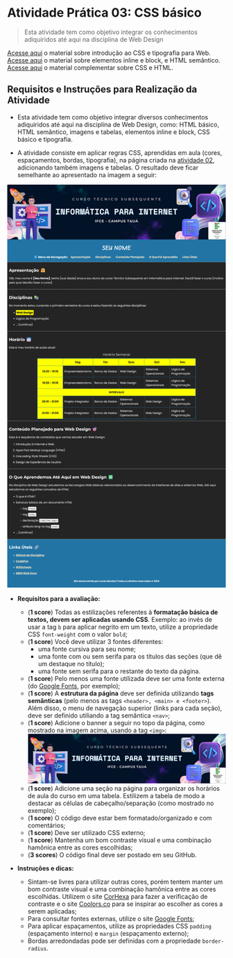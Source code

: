 # Atividade Prática 03: CSS básico

> Esta atividade tem como objetivo integrar os conhecimentos adiquiridos até aqui na disciplina de Web Design

[Acesse aqui](./../../../materiais/slides/WEB-03-CSS_INTRO.pdf) o material sobre introdução ao CSS e tipografia para Web.
[Acesse aqui](./../../../materiais/slides/WEB-04-avancando-html) o material sobre elementos inline e block, e HTML semântico.
[Acesse aqui](https://classroom.google.com/c/NjU1Mjk5ODUyMjY3/m/NjY2MTAyMTE5MzM1/details) o material complementar sobre CSS e HTML.

## Requisitos e Instruções para Realização da Atividade

- Esta atividade tem como objetivo integrar diversos conhecimentos adiquiridos até aqui na disciplina de Web Design, como: HTML básico, HTML semântico, imagens e tabelas, elementos inline e block, CSS básico e tipografia.

- A atividade consiste em aplicar regras CSS, aprendidas em aula (cores, espaçamentos, bordas, tipografia), na página criada na [atividade 02](./../atv03/), adicionando também imagens e tabelas. O resultado deve ficar semelhante ao apresentado na imagem a seguir:

<div align="center">
    <img src="./img-instrucoes/resultado.png">
</div>

- **Requisitos para a avaliação:**

    - (**1 score**) Todas as estilizações referentes à **formatação básica de textos, devem ser aplicadas usando CSS**. Exemplo: ao invés de usar a tag `b` para aplicar negrito em um texto, utilize a propriedade CSS `font-weight` com o valor `bold`;
    - (**1 score**) Você deve utilizar 3 fontes diferentes:
        - uma fonte cursiva para seu nome;
        - uma fonte com ou sem serifa para os títulos das seções (que dê um destaque no título);
        - uma fonte sem serifa para o restante do texto da página.
    - (**1 score**) Pelo menos uma fonte utilizada deve ser uma fonte externa (do [Google Fonts](https://fonts.google.com/), por exemplo);
    - (**1 score**) A **estrutura da página** deve ser definida utilizando **tags semânticas** (pelo menos as tags `<header>, <main> e <footer>`). Além disso, o menu de navegação superior (links para cada seção), deve ser definido utiliando a tag semântica `<nav>`;
    - (**1 score**) Adicione o banner a seguir no topo da página, como mostrado na imagem acima, usando a tag `<img>`:
        ![](./img-instrucoes/banner.png)
    - (**1 score**) Adicione uma seção na página para organizar os horários de aula do curso em uma tabela. Estilizem a tabela de modo a destacar as células de cabeçalho/separação (como mostrado no exemplo);
    - (**1 score**) O código deve estar bem formatado/organizado e com comentários;
    - (**1 score**) Deve ser utilizado CSS externo;
    - (**1 score**) Mantenha um bom contraste visual e uma combinação hamônica entre as cores escolhidas;
    - (**3 scores**) O código final deve ser postado em seu GitHub.

- **Instruções e dicas:**
    - Sintam-se livres para utilizar outras cores, porém tentem manter um bom contraste visual e uma combinação hamônica entre as cores escolhidas. Utilizem o site [CorHexa](https://corhexa.com/verificador-contraste) para fazer a verificação de contraste e o site [Coolors.co](https://coolors.co/) para se inspirar ao escolher as cores a serem aplicadas;
    - Para consultar fontes externas, utilize o site [Google Fonts](https://fonts.google.com/);
    - Para aplicar espaçamentos, utilize as propriedades CSS `padding` (espaçamento interno) e `margin` (espaçamento externo);
    - Bordas arredondadas pode ser definidas com a propriedade `border-radius`.
